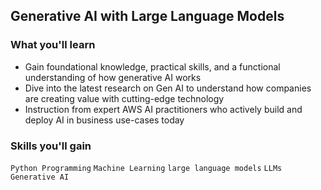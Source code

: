 ## Generative AI with Large Language Models

### What you'll learn

- Gain foundational knowledge, practical skills, and a functional understanding of how generative AI works
- Dive into the latest research on Gen AI to understand how companies are creating value with cutting-edge technology
- Instruction from expert AWS AI practitioners who actively build and deploy AI in business use-cases today

### Skills you'll gain

`Python Programming`   `Machine Learning`   `large language models`   `LLMs`   `Generative AI`
